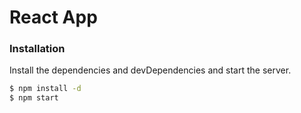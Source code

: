# React App
### Installation
Install the dependencies and devDependencies and start the server.

```sh
$ npm install -d
$ npm start
```
